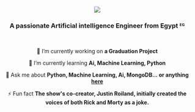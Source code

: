 <h1 align="center">
    <img src="https://readme-typing-svg.herokuapp.com/?font=Righteous&size=35&center=true&vCenter=true&width=500&height=70&duration=4000&lines=Hi+There!+👋;+I'm+Ahmed+Abozaid!;" />
</h1>

<h3 align="center">A passionate Artificial intelligence Engineer from Egypt ᴱᴳ</h3>

<br/>

<div align="center">
 
 🔭 I’m currently working on **a Graduation Project**
 
 🌱 I’m currently learning **Ai, Machine Learning, Python**

 💬 Ask me about **Python, Machine Learning, Ai, MongoDB... or anything [here]([https://github.com/salesp07/salesp07/issues](https://github.com/AhmedAbozaid94))**

 ⚡ Fun fact **The show's co-creator, Justin Roiland, initially created the voices of both Rick and Morty as a joke.**
 
 </div>
